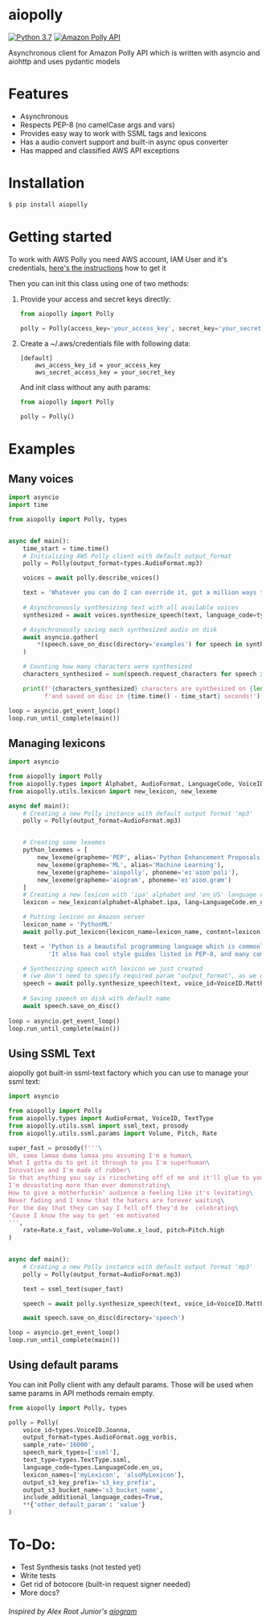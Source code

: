 # aiopolly
[![Python 3.7](https://img.shields.io/badge/Python%203.7-blue.svg)](https://python.org) 
[![Amazon Polly API](https://img.shields.io/badge/-Amazon%20Polly%20API-orange.svg?logo=amazon&labelColor=gray)](https://docs.aws.amazon.com/en_us/polly/latest/dg/what-is.html)

Asynchronous client for Amazon Polly API which is written with asyncio and aiohttp and uses pydantic models
 
# Features
- Asynchronous
- Respects PEP-8 (no camelCase args and vars)
- Provides easy way to work with SSML tags and lexicons
- Has a audio convert support and built-in async opus converter
- Has mapped and classified AWS API exceptions

# Installation
```bash
$ pip install aiopolly
```

# Getting started
To work with AWS Polly you need AWS account, IAM User and it's credentials, [here's the instructions](https://docs.aws.amazon.com/en_us/polly/latest/dg/setting-up.html) how to get it

Then you can init this class using one of two methods:

1) Provide your access and secret keys directly:
    ```python
   from aiopolly import Polly
    
   polly = Polly(access_key='your_access_key', secret_key='your_secret_key')
    ```


2) Create a ~/.aws/credentials file with following data:
    ```
    [default]
        aws_access_key_id = your_access_key
        aws_secret_access_key = your_secret_key
    ```
    And init class without any auth params:
    ```python
   from aiopolly import Polly
    
   polly = Polly()
    ```


# Examples

## Many voices
```python
import asyncio
import time

from aiopolly import Polly, types


async def main():
    time_start = time.time()
    # Initializing AWS Polly client with default output_format
    polly = Polly(output_format=types.AudioFormat.mp3)

    voices = await polly.describe_voices()

    text = 'Whatever you can do I can override it, got a million ways to synthesize it'
    
    # Asynchronously synthesizing text with all available voices
    synthesized = await voices.synthesize_speech(text, language_code=types.LanguageCode.en_us)

    # Asynchronously saving each synthesized audio on disk
    await asyncio.gather(
        *(speech.save_on_disc(directory='examples') for speech in synthesized)
    )

    # Counting how many characters were synthesized
    characters_synthesized = sum(speech.request_characters for speech in synthesized)

    print(f'{characters_synthesized} characters are synthesized on {len(synthesized)}speech'
          f'and saved on disc in {time.time() - time_start} seconds!')

loop = asyncio.get_event_loop()
loop.run_until_complete(main())
```

## Managing lexicons
```python
import asyncio

from aiopolly import Polly
from aiopolly.types import Alphabet, AudioFormat, LanguageCode, VoiceID
from aiopolly.utils.lexicon import new_lexicon, new_lexeme

async def main():
    # Creating a new Polly instance with default output format 'mp3'
    polly = Polly(output_format=AudioFormat.mp3)


    # Creating some lexemes
    python_lexemes = [
        new_lexeme(grapheme='PEP', alias='Python Enhancement Proposals'),
        new_lexeme(grapheme='ML', alias='Machine Learning'),
        new_lexeme(grapheme='aiopolly', phoneme='eɪˈaɪoʊˈpɑli'),
        new_lexeme(grapheme='aiogram', phoneme='eɪˈaɪoʊˌgræm')
    ]
    # Creating a new lexicon with 'ipa' alphabet and 'en_US' language code
    lexicon = new_lexicon(alphabet=Alphabet.ipa, lang=LanguageCode.en_us, lexemes=python_lexemes)

    # Putting lexicon on Amazon server
    lexicon_name = 'PythonML'
    await polly.put_lexicon(lexicon_name=lexicon_name, content=lexicon)

    text = 'Python is a beautiful programming language which is commonly used for web backend and ML. ' \
           'It also has cool style guides listed in PEP-8, and many community libraries like aiopolly or aiogram.'

    # Synthesizing speech with lexicon we just created 
    # (we don't need to specify required param "output_format", as we using it by default)
    speech = await polly.synthesize_speech(text, voice_id=VoiceID.Matthew, lexicon_names=[lexicon_name])
    
    # Saving speech on disk with default name
    await speech.save_on_disc()
    
loop = asyncio.get_event_loop()
loop.run_until_complete(main())
```

## Using SSML Text
aiopolly got built-in ssml-text factory which you can use to manage your ssml text:
```python
import asyncio

from aiopolly import Polly
from aiopolly.types import AudioFormat, VoiceID, TextType
from aiopolly.utils.ssml import ssml_text, prosody
from aiopolly.utils.ssml.params import Volume, Pitch, Rate

super_fast = prosody(f'''\
Uh, sama lamaa duma lamaa you assuming I'm a human\
What I gotta do to get it through to you I'm superhuman\
Innovative and I'm made of rubber\
So that anything you say is ricocheting off of me and it'll glue to you\
I'm devastating more than ever demonstrating\
How to give a motherfuckin' audience a feeling like it's levitating\
Never fading and I know that the haters are forever waiting\
For the day that they can say I fell off they'd be  celebrating\
'Cause I know the way to get 'em motivated
''',
    rate=Rate.x_fast, volume=Volume.x_loud, pitch=Pitch.high
)


async def main():
    # Creating a new Polly instance with default output format 'mp3'
    polly = Polly(output_format=AudioFormat.mp3)

    text = ssml_text(super_fast)

    speech = await polly.synthesize_speech(text, voice_id=VoiceID.Matthew, text_type=TextType.ssml)

    await speech.save_on_disc(directory='speech')

loop = asyncio.get_event_loop()
loop.run_until_complete(main())
```

## Using default params
You can init Polly client with any default params.
Those will be used when same params in API methods remain empty.
```python
from aiopolly import Polly, types

polly = Polly(
    voice_id=types.VoiceID.Joanna,
    output_format=types.AudioFormat.ogg_vorbis,
    sample_rate='16000',
    speech_mark_types=['ssml'],
    text_type=types.TextType.ssml,
    language_code=types.LanguageCode.en_us,
    lexicon_names=['myLexicon', 'alsoMyLexicon'],
    output_s3_key_prefix='s3_key_prefix',
    output_s3_bucket_name='s3_bucket_name',
    include_additional_language_codes=True,
    **{'other_default_param': 'value'}
)
```

# To-Do:
- Test Synthesis tasks (not tested yet)
- Write tests
- Get rid of botocore (built-in request signer needed)
- More docs?


###### Inspired by Alex Root Junior's [aiogram](https://github.com/aiogram/aiogram)
